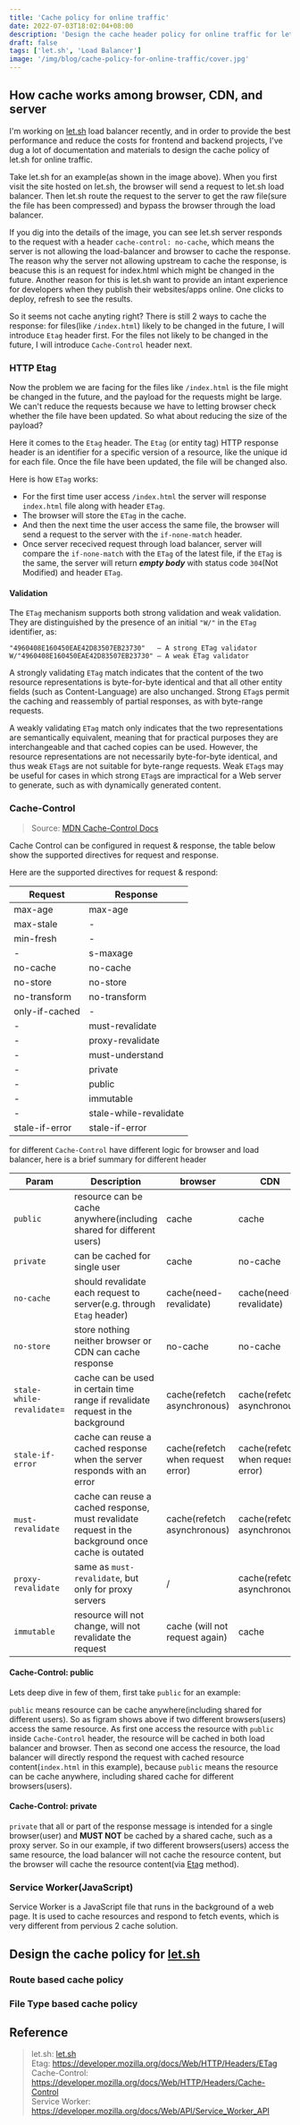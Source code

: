 ```yaml
---
title: 'Cache policy for online traffic'
date: 2022-07-03T18:02:04+08:00
description: 'Design the cache header policy for online traffic for let.sh'
draft: false
tags: ['let.sh', 'Load Balancer']
image: '/img/blog/cache-policy-for-online-traffic/cover.jpg'
---
```


## How cache works among browser, CDN, and server

I'm working on [let.sh](https://let.sh) load balancer recently, and in order to provide the best performance and reduce the costs for frontend and backend projects, I've dug a lot of documentation and materials to design the cache policy of let.sh for online traffic.

<blog-image src="/img/blog/cache-policy-for-online-traffic/first-time-access.svg" support-dark-mode full-screen></blog-image>

Take let.sh for an example(as shown in the image above). When you first visit the site hosted on let.sh, the browser will send a request to let.sh load balancer. Then let.sh route the request to the server to get the raw file(sure the file has been compressed) and bypass the browser through the load balancer.

If you dig into the details of the image, you can see let.sh server responds to the request with a header `cache-control: no-cache`, which means the server is not allowing the load-balancer and browser to cache the response. The reason why the server not allowing upstream to cache the response, is beacuse this is an request for index.html which might be changed in the future. Another reason for this is let.sh want to provide an intant experience for developers when they publish their websites/apps online. One clicks to deploy, refresh to see the results.

So it seems not cache anyting right? There is still 2 ways to cache the response: for files(like `/index.html`) likely to be changed in the future, I will introduce `Etag` header first. For the files not likely to be changed in the future, I will introduce `Cache-Control` header next.

### HTTP Etag

Now the problem we are facing for the files like `/index.html` is the file might be changed in the future, and the payload for the requests might be large. We can't reduce the requests because we have to letting browser check whether the file have been updated. So what about reducing the size of the payload?

Here it comes to the `Etag` header. The `Etag` (or entity tag) HTTP response header is an identifier for a specific version of a resource, like the unique id for each file. Once the file have been updated, the file will be changed also.

<blog-image src="/img/blog/cache-policy-for-online-traffic/etag.svg" support-dark-mode full-screen></blog-image>

Here is how `ETag` works:

- For the first time user access `/index.html` the server will response `index.html` file along with header `ETag`.
- The browser will store the `ETag` in the cache.
- And then the next time the user access the same file, the browser will send a request to the server with the `if-none-match` header.
- Once server rececived request through load balancer, server will compare the `if-none-match` with the `ETag` of the latest file, if the `ETag` is the same, the server will return **_empty body_** with status code `304`(Not Modified) and header `ETag`.

#### Validation

The `ETag` mechanism supports both strong validation and weak validation. They are distinguished by the presence of an initial `"W/"` in the `ETag` identifier, as:

```text
"4960408E160450EAE42D83507EB23730"   – A strong ETag validator
W/"4960408E160450EAE42D83507EB23730" – A weak ETag validator
```

A strongly validating `ETag` match indicates that the content of the two resource representations is byte-for-byte identical and that all other entity fields (such as Content-Language) are also unchanged. Strong `ETag`s permit the caching and reassembly of partial responses, as with byte-range requests.

A weakly validating `ETag` match only indicates that the two representations are semantically equivalent, meaning that for practical purposes they are interchangeable and that cached copies can be used. However, the resource representations are not necessarily byte-for-byte identical, and thus weak `ETag`s are not suitable for byte-range requests. Weak `ETag`s may be useful for cases in which strong `ETag`s are impractical for a Web server to generate, such as with dynamically generated content.

### Cache-Control

> Source: [MDN Cache-Control Docs](https://developer.mozilla.org/zh-TW/docs/Web/HTTP/Headers/Cache-Control)

Cache Control can be configured in request & response, the table below show the supported directives for request and response.

Here are the supported directives for request & respond:

| Request        | Response               |
| -------------- | ---------------------- |
| max-age        | max-age                |
| max-stale      | -                      |
| min-fresh      | -                      |
| -              | s-maxage               |
| no-cache       | no-cache               |
| no-store       | no-store               |
| no-transform   | no-transform           |
| only-if-cached | -                      |
| -              | must-revalidate        |
| -              | proxy-revalidate       |
| -              | must-understand        |
| -              | private                |
| -              | public                 |
| -              | immutable              |
| -              | stale-while-revalidate |
| stale-if-error | stale-if-error         |

for different `Cache-Control` have different logic for browser and load balancer, here is a brief summary for different header

| Param                     | Description                                                                                        | browser                           | CDN                               |
| ------------------------- | -------------------------------------------------------------------------------------------------- | --------------------------------- | --------------------------------- |
| `public`                  | resource can be cache anywhere(including shared for different users)                               | cache                             | cache                             |
| `private`                 | can be cached for single user                                                                      | cache                             | no-cache                          |
| `no-cache`                | should revalidate each request to server(e.g. through `Etag` header)                               | cache(need-revalidate)            | cache(need-revalidate)            |
| `no-store`                | store nothing neither browser or CDN can cache response                                            | no-cache                          | no-cache                          |
| `stale-while-revalidate`= | cache can be used in certain time range if revalidate request in the background                    | cache(refetch asynchronous)       | cache(refetch asynchronous)       |
| `stale-if-error`          | cache can reuse a cached response when the server responds with an error                           | cache(refetch when request error) | cache(refetch when request error) |
| `must-revalidate`         | cache can reuse a cached response, must revalidate request in the background once cache is outated | cache(refetch asynchronous)       | cache(refetch asynchronous)       |
| `proxy-revalidate`        | same as `must-revalidate`, but only for proxy servers                                              | /                                 | cache(refetch asynchronous)       |
| `immutable`               | resource will not change, will not revalidate the request                                          | cache (will not request again)    | cache                             |

#### Cache-Control: public

Lets deep dive in few of them, first take `public` for an example:
<blog-image src="/img/blog/cache-policy-for-online-traffic/cache-control-public.svg" support-dark-mode full-screen></blog-image>

`public` means resource can be cache anywhere(including shared for different users). So as figram shows above if two different browsers(users) access the same resource. As first one access the resource with `public` inside `Cache-Control` header, the resource will be cached in both load balancer and browser. Then as second one access the resource, the load balancer will directly respond the request with cached resource content(`index.html` in this example), because `public` means the resource can be cache anywhere, including shared cache for different browsers(users).

#### Cache-Control: private

`private` that all or part of the response message is intended for a single browser(user) and **MUST NOT** be cached by a shared cache, such as a proxy server. So in our example, if two different browsers(users) access the same resource, the load balancer will not cache the resource content, but the browser will cache the resource content(via [Etag](#http-etag) method).

<blog-image src="/img/blog/cache-policy-for-online-traffic/cache-control-private.svg" support-dark-mode full-screen></blog-image>

### Service Worker(JavaScript)

Service Worker is a JavaScript file that runs in the background of a web page. It is used to cache resources and respond to fetch events, which is very different from pervious 2 cache solution.

## Design the cache policy for [let.sh](https://let.sh)

### Route based cache policy

### File Type based cache policy

## Reference

> let.sh: [let.sh](https://let.sh)<br/>
> Etag: <https://developer.mozilla.org/docs/Web/HTTP/Headers/ETag><br/>
> Cache-Control: <https://developer.mozilla.org/docs/Web/HTTP/Headers/Cache-Control><br/>
> Service Worker: <https://developer.mozilla.org/docs/Web/API/Service_Worker_API>
